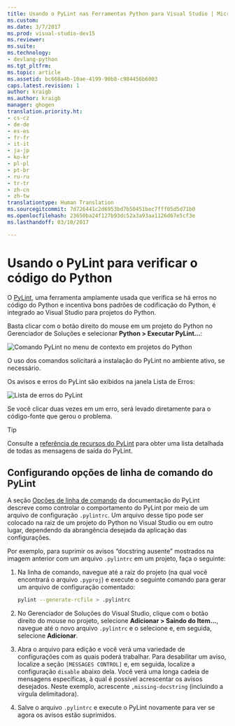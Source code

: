 ```yaml
---
title: Usando o PyLint nas Ferramentas Python para Visual Studio | Microsoft Docs
ms.custom: 
ms.date: 3/7/2017
ms.prod: visual-studio-dev15
ms.reviewer: 
ms.suite: 
ms.technology:
- devlang-python
ms.tgt_pltfrm: 
ms.topic: article
ms.assetid: bc668a4b-10ae-4199-90b8-c984456b6003
caps.latest.revision: 1
author: kraigb
ms.author: kraigb
manager: ghogen
translation.priority.ht:
- cs-cz
- de-de
- es-es
- fr-fr
- it-it
- ja-jp
- ko-kr
- pl-pl
- pt-br
- ru-ru
- tr-tr
- zh-cn
- zh-tw
translationtype: Human Translation
ms.sourcegitcommit: 7d726441c2d6953bd7b50451bec7fff05d5d71b0
ms.openlocfilehash: 23650ba24f127b93dc52a3a93aa1126d67e5cf3e
ms.lasthandoff: 03/10/2017

---
```


# <a name="using-pylint-to-check-python-code"></a>Usando o PyLint para verificar o código do Python

O [PyLint](https://www.pylint.org/), uma ferramenta amplamente usada que verifica se há erros no código do Python e incentiva bons padrões de codificação do Python, é integrado ao Visual Studio para projetos do Python.

Basta clicar com o botão direito do mouse em um projeto do Python no Gerenciador de Soluções e selecionar **Python > Executar PyLint...**:

![Comando PyLint no menu de contexto em projetos do Python](media/code-pylint-command.png)

O uso dos comandos solicitará a instalação do PyLint no ambiente ativo, se necessário.

Os avisos e erros do PyLint são exibidos na janela Lista de Erros:

![Lista de erros do PyLint](media/code-pylint-error-list.png)

Se você clicar duas vezes em um erro, será levado diretamente para o código-fonte que gerou o problema.

> [!Tip]
> Consulte a [referência de recursos do PyLint](https://pylint.readthedocs.io/en/latest/reference_guide/features.html) para obter uma lista detalhada de todas as mensagens de saída do PyLint.

## <a name="setting-pylint-command-line-options"></a>Configurando opções de linha de comando do PyLint

A seção [Opções de linha de comando](https://pylint.readthedocs.io/en/latest/user_guide/run.html#command-line-options) da documentação do PyLint descreve como controlar o comportamento do PyLint por meio de um arquivo de configuração `.pylintrc`. Um arquivo desse tipo pode ser colocado na raiz de um projeto do Python no Visual Studio ou em outro lugar, dependendo da abrangência desejada da aplicação das configurações.

Por exemplo, para suprimir os avisos “docstring ausente” mostrados na imagem anterior com um arquivo `.pylintrc` em um projeto, faça o seguinte:

1. Na linha de comando, navegue até a raiz do projeto (na qual você encontrará o arquivo `.pyproj`) e execute o seguinte comando para gerar um arquivo de configuração comentado:

   ```bash
   pylint --generate-rcfile > .pylintrc
   ```

1. No Gerenciador de Soluções do Visual Studio, clique com o botão direito do mouse no projeto, selecione **Adicionar > Saindo do Item...**, navegue até o novo arquivo `.pylintrc` e o selecione e, em seguida, selecione **Adicionar**.

1. Abra o arquivo para edição e você verá uma variedade de configurações com as quais poderá trabalhar. Para desabilitar um aviso, localize a seção `[MESSAGES CONTROL]` e, em seguida, localize a configuração `disable` abaixo dela. Você verá uma longa cadeia de mensagens específicas, à qual é possível acrescentar os avisos desejados. Neste exemplo, acrescente `,missing-docstring` (incluindo a vírgula delimitadora).

1. Salve o arquivo `.pylintrc` e execute o PyLint novamente para ver se agora os avisos estão suprimidos.
